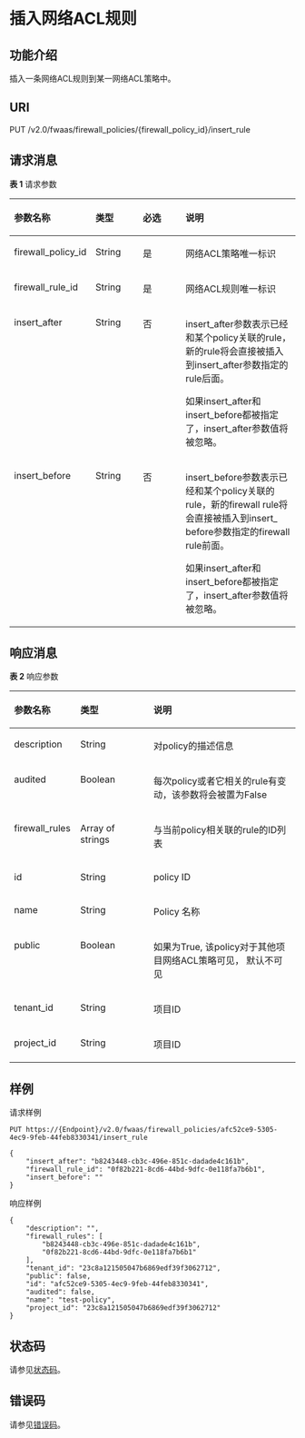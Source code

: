 # 插入网络ACL规则<a name="vpc_firewall_0011"></a>

## 功能介绍<a name="section29654898132610"></a>

插入一条网络ACL规则到某一网络ACL策略中。

## URI<a name="section17120978132610"></a>

PUT /v2.0/fwaas/firewall\_policies/\{firewall\_policy\_id\}/insert\_rule

## 请求消息<a name="section22829642132610"></a>

**表 1**  请求参数

<a name="table57910527132610"></a>
<table><thead align="left"><tr id="row56750671132610"><th class="cellrowborder" valign="top" width="23.46765323467653%" id="mcps1.2.5.1.1"><p id="p7811312132610"><a name="p7811312132610"></a><a name="p7811312132610"></a>参数名称</p>
</th>
<th class="cellrowborder" valign="top" width="17.348265173482652%" id="mcps1.2.5.1.2"><p id="p18875016132610"><a name="p18875016132610"></a><a name="p18875016132610"></a>类型</p>
</th>
<th class="cellrowborder" valign="top" width="16.328367163283673%" id="mcps1.2.5.1.3"><p id="p27149878132610"><a name="p27149878132610"></a><a name="p27149878132610"></a>必选</p>
</th>
<th class="cellrowborder" valign="top" width="42.85571442855714%" id="mcps1.2.5.1.4"><p id="p59520796132610"><a name="p59520796132610"></a><a name="p59520796132610"></a>说明</p>
</th>
</tr>
</thead>
<tbody><tr id="row13167705132610"><td class="cellrowborder" valign="top" width="23.46765323467653%" headers="mcps1.2.5.1.1 "><p id="p30726413132610"><a name="p30726413132610"></a><a name="p30726413132610"></a>firewall_policy_id</p>
</td>
<td class="cellrowborder" valign="top" width="17.348265173482652%" headers="mcps1.2.5.1.2 "><p id="p27151448132610"><a name="p27151448132610"></a><a name="p27151448132610"></a>String</p>
</td>
<td class="cellrowborder" valign="top" width="16.328367163283673%" headers="mcps1.2.5.1.3 "><p id="p12448089132610"><a name="p12448089132610"></a><a name="p12448089132610"></a>是</p>
</td>
<td class="cellrowborder" valign="top" width="42.85571442855714%" headers="mcps1.2.5.1.4 "><p id="p35868466132610"><a name="p35868466132610"></a><a name="p35868466132610"></a>网络ACL策略唯一标识</p>
</td>
</tr>
<tr id="row26604881132610"><td class="cellrowborder" valign="top" width="23.46765323467653%" headers="mcps1.2.5.1.1 "><p id="p12663304132610"><a name="p12663304132610"></a><a name="p12663304132610"></a>firewall_rule_id</p>
</td>
<td class="cellrowborder" valign="top" width="17.348265173482652%" headers="mcps1.2.5.1.2 "><p id="p32486375132610"><a name="p32486375132610"></a><a name="p32486375132610"></a>String</p>
</td>
<td class="cellrowborder" valign="top" width="16.328367163283673%" headers="mcps1.2.5.1.3 "><p id="p18635788132610"><a name="p18635788132610"></a><a name="p18635788132610"></a>是</p>
</td>
<td class="cellrowborder" valign="top" width="42.85571442855714%" headers="mcps1.2.5.1.4 "><p id="p109701641488"><a name="p109701641488"></a><a name="p109701641488"></a>网络ACL规则唯一标识</p>
</td>
</tr>
<tr id="row8034919132610"><td class="cellrowborder" valign="top" width="23.46765323467653%" headers="mcps1.2.5.1.1 "><p id="p55542506132610"><a name="p55542506132610"></a><a name="p55542506132610"></a>insert_after</p>
</td>
<td class="cellrowborder" valign="top" width="17.348265173482652%" headers="mcps1.2.5.1.2 "><p id="p15787556132610"><a name="p15787556132610"></a><a name="p15787556132610"></a>String</p>
</td>
<td class="cellrowborder" valign="top" width="16.328367163283673%" headers="mcps1.2.5.1.3 "><p id="p63384372132610"><a name="p63384372132610"></a><a name="p63384372132610"></a>否</p>
</td>
<td class="cellrowborder" valign="top" width="42.85571442855714%" headers="mcps1.2.5.1.4 "><p id="p38128195114117"><a name="p38128195114117"></a><a name="p38128195114117"></a>insert_after参数表示已经和某个policy关联的rule，新的rule将会直接被插入到insert_after参数指定的rule后面。</p>
<p id="p25644931114113"><a name="p25644931114113"></a><a name="p25644931114113"></a>如果insert_after和insert_before都被指定了，insert_after参数值将被忽略。</p>
</td>
</tr>
<tr id="row20668351132610"><td class="cellrowborder" valign="top" width="23.46765323467653%" headers="mcps1.2.5.1.1 "><p id="p42122069132610"><a name="p42122069132610"></a><a name="p42122069132610"></a>insert_before</p>
</td>
<td class="cellrowborder" valign="top" width="17.348265173482652%" headers="mcps1.2.5.1.2 "><p id="p46267954132610"><a name="p46267954132610"></a><a name="p46267954132610"></a>String</p>
</td>
<td class="cellrowborder" valign="top" width="16.328367163283673%" headers="mcps1.2.5.1.3 "><p id="p36183414132610"><a name="p36183414132610"></a><a name="p36183414132610"></a>否</p>
</td>
<td class="cellrowborder" valign="top" width="42.85571442855714%" headers="mcps1.2.5.1.4 "><p id="p24247215114125"><a name="p24247215114125"></a><a name="p24247215114125"></a>insert_before参数表示已经和某个policy关联的rule，新的firewall rule将会直接被插入到insert_ before参数指定的firewall rule前面。</p>
<p id="p48605762132610"><a name="p48605762132610"></a><a name="p48605762132610"></a>如果insert_after和insert_before都被指定了，insert_after参数值将被忽略。</p>
</td>
</tr>
</tbody>
</table>

## 响应消息<a name="section56633148132610"></a>

**表 2**  响应参数

<a name="table50663598132610"></a>
<table><thead align="left"><tr id="row38032515132610"><th class="cellrowborder" valign="top" width="23.169999999999998%" id="mcps1.2.4.1.1"><p id="p37452312132610"><a name="p37452312132610"></a><a name="p37452312132610"></a>参数名称</p>
</th>
<th class="cellrowborder" valign="top" width="25.61%" id="mcps1.2.4.1.2"><p id="p10818837132610"><a name="p10818837132610"></a><a name="p10818837132610"></a>类型</p>
</th>
<th class="cellrowborder" valign="top" width="51.22%" id="mcps1.2.4.1.3"><p id="p58166210132610"><a name="p58166210132610"></a><a name="p58166210132610"></a>说明</p>
</th>
</tr>
</thead>
<tbody><tr id="row30547380132610"><td class="cellrowborder" valign="top" width="23.169999999999998%" headers="mcps1.2.4.1.1 "><p id="p22778252132610"><a name="p22778252132610"></a><a name="p22778252132610"></a>description</p>
</td>
<td class="cellrowborder" valign="top" width="25.61%" headers="mcps1.2.4.1.2 "><p id="p5687403132610"><a name="p5687403132610"></a><a name="p5687403132610"></a>String</p>
</td>
<td class="cellrowborder" valign="top" width="51.22%" headers="mcps1.2.4.1.3 "><p id="p28250047132610"><a name="p28250047132610"></a><a name="p28250047132610"></a>对policy的描述信息</p>
</td>
</tr>
<tr id="row38138722132610"><td class="cellrowborder" valign="top" width="23.169999999999998%" headers="mcps1.2.4.1.1 "><p id="p51429622132610"><a name="p51429622132610"></a><a name="p51429622132610"></a>audited</p>
</td>
<td class="cellrowborder" valign="top" width="25.61%" headers="mcps1.2.4.1.2 "><p id="p44611873132610"><a name="p44611873132610"></a><a name="p44611873132610"></a>Boolean</p>
</td>
<td class="cellrowborder" valign="top" width="51.22%" headers="mcps1.2.4.1.3 "><p id="p64467387132610"><a name="p64467387132610"></a><a name="p64467387132610"></a>每次policy或者它相关的rule有变动，该参数将会被置为False</p>
</td>
</tr>
<tr id="row37057482132610"><td class="cellrowborder" valign="top" width="23.169999999999998%" headers="mcps1.2.4.1.1 "><p id="p2394977132610"><a name="p2394977132610"></a><a name="p2394977132610"></a>firewall_rules</p>
</td>
<td class="cellrowborder" valign="top" width="25.61%" headers="mcps1.2.4.1.2 "><p id="p46939168132610"><a name="p46939168132610"></a><a name="p46939168132610"></a>Array of strings</p>
</td>
<td class="cellrowborder" valign="top" width="51.22%" headers="mcps1.2.4.1.3 "><p id="p41445777132610"><a name="p41445777132610"></a><a name="p41445777132610"></a>与当前policy相关联的rule的ID列表</p>
</td>
</tr>
<tr id="row52861264132610"><td class="cellrowborder" valign="top" width="23.169999999999998%" headers="mcps1.2.4.1.1 "><p id="p4531891132610"><a name="p4531891132610"></a><a name="p4531891132610"></a>id</p>
</td>
<td class="cellrowborder" valign="top" width="25.61%" headers="mcps1.2.4.1.2 "><p id="p19878605132610"><a name="p19878605132610"></a><a name="p19878605132610"></a>String</p>
</td>
<td class="cellrowborder" valign="top" width="51.22%" headers="mcps1.2.4.1.3 "><p id="p37584805132610"><a name="p37584805132610"></a><a name="p37584805132610"></a>policy ID</p>
</td>
</tr>
<tr id="row19224600132610"><td class="cellrowborder" valign="top" width="23.169999999999998%" headers="mcps1.2.4.1.1 "><p id="p61803150132610"><a name="p61803150132610"></a><a name="p61803150132610"></a>name</p>
</td>
<td class="cellrowborder" valign="top" width="25.61%" headers="mcps1.2.4.1.2 "><p id="p31295563132610"><a name="p31295563132610"></a><a name="p31295563132610"></a>String</p>
</td>
<td class="cellrowborder" valign="top" width="51.22%" headers="mcps1.2.4.1.3 "><p id="p19158555132610"><a name="p19158555132610"></a><a name="p19158555132610"></a>Policy 名称</p>
</td>
</tr>
<tr id="row17433093132610"><td class="cellrowborder" valign="top" width="23.169999999999998%" headers="mcps1.2.4.1.1 "><p id="p3069015132610"><a name="p3069015132610"></a><a name="p3069015132610"></a>public</p>
</td>
<td class="cellrowborder" valign="top" width="25.61%" headers="mcps1.2.4.1.2 "><p id="p63788416132610"><a name="p63788416132610"></a><a name="p63788416132610"></a>Boolean</p>
</td>
<td class="cellrowborder" valign="top" width="51.22%" headers="mcps1.2.4.1.3 "><p id="p17812694132610"><a name="p17812694132610"></a><a name="p17812694132610"></a>如果为True, 该policy对于其他项目网络ACL策略可见， 默认不可见</p>
</td>
</tr>
<tr id="row66677436132610"><td class="cellrowborder" valign="top" width="23.169999999999998%" headers="mcps1.2.4.1.1 "><p id="p61139761132610"><a name="p61139761132610"></a><a name="p61139761132610"></a>tenant_id</p>
</td>
<td class="cellrowborder" valign="top" width="25.61%" headers="mcps1.2.4.1.2 "><p id="p16205070132610"><a name="p16205070132610"></a><a name="p16205070132610"></a>String</p>
</td>
<td class="cellrowborder" valign="top" width="51.22%" headers="mcps1.2.4.1.3 "><p id="p10487112"><a name="p10487112"></a><a name="p10487112"></a>项目ID</p>
</td>
</tr>
<tr id="row1242463910529"><td class="cellrowborder" valign="top" width="23.169999999999998%" headers="mcps1.2.4.1.1 "><p id="p12424739135216"><a name="p12424739135216"></a><a name="p12424739135216"></a>project_id</p>
</td>
<td class="cellrowborder" valign="top" width="25.61%" headers="mcps1.2.4.1.2 "><p id="p1433100105317"><a name="p1433100105317"></a><a name="p1433100105317"></a>String</p>
</td>
<td class="cellrowborder" valign="top" width="51.22%" headers="mcps1.2.4.1.3 "><p id="p83360145317"><a name="p83360145317"></a><a name="p83360145317"></a>项目ID</p>
</td>
</tr>
</tbody>
</table>

## 样例<a name="section42126241132610"></a>

请求样例

```
PUT https://{Endpoint}/v2.0/fwaas/firewall_policies/afc52ce9-5305-4ec9-9feb-44feb8330341/insert_rule 

{
    "insert_after": "b8243448-cb3c-496e-851c-dadade4c161b", 
    "firewall_rule_id": "0f82b221-8cd6-44bd-9dfc-0e118fa7b6b1", 
    "insert_before": ""
}
```

响应样例

```
{
    "description": "", 
    "firewall_rules": [
        "b8243448-cb3c-496e-851c-dadade4c161b", 
        "0f82b221-8cd6-44bd-9dfc-0e118fa7b6b1"
    ], 
    "tenant_id": "23c8a121505047b6869edf39f3062712", 
    "public": false, 
    "id": "afc52ce9-5305-4ec9-9feb-44feb8330341", 
    "audited": false, 
    "name": "test-policy",
    "project_id": "23c8a121505047b6869edf39f3062712"
}
```

## 状态码<a name="section10470352390"></a>

请参见[状态码](状态码.md)。

## 错误码<a name="section85821649202813"></a>

请参见[错误码](错误码.md)。

